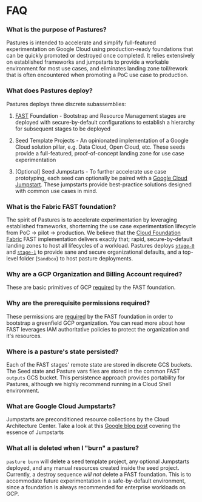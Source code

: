 # FAQ

### What is the purpose of Pastures?

Pastures is intended to accelerate and simplify full-featured experimentation on Google Cloud using production-ready foundations that can be quickly promoted or destroyed once completed. It relies extensively on established frameworks and jumpstarts to provide a workable environment for most use cases, and eliminates landing zone toil/rework that is often encountered when promoting a PoC use case to production.

### What does Pastures deploy?

Pastures deploys three discrete subassemblies:

1. [FAST](https://github.com/GoogleCloudPlatform/cloud-foundation-fabric/blob/v29.0.0/fast/README.md) Foundation - Bootstrap and Resource Management stages are deployed with secure-by-default configurations to establish a hierarchy for subsequent stages to be deployed

2. Seed Template Projects - An opinionated implementation of a Google Cloud solution pillar, e.g. Data Cloud, Open Cloud, etc. These seeds provide a full-featured, proof-of-concept landing zone for use case experimentation

3. [Optional] Seed Jumpstarts - To further accelerate use case prototyping, each seed can optionally be paired with a [Google Cloud Jumpstart](https://cloud.google.com/architecture/all-jss-guides). These jumpstarts provide best-practice solutions designed with common use cases in mind.

### What is the Fabric FAST foundation?

The spirit of Pastures is to accelerate experimentation by leveraging established frameworks, shorterning the use case experimentation lifecycle from PoC -> pilot -> production. We believe that the [Cloud Foundation Fabric](https://github.com/GoogleCloudPlatform/cloud-foundation-fabric) FAST implementation delivers exactly that; rapid, secure-by-default landing zones to host all lifecycles of a workload. Pastures deploys [`stage-0`](https://github.com/GoogleCloudPlatform/cloud-foundation-fabric/blob/v29.0.0/fast/stages/0-bootstrap/README.md) and [`stage-1`](https://github.com/GoogleCloudPlatform/cloud-foundation-fabric/blob/v29.0.0/fast/stages/1-resman/README.md) to provide sane and secure organizational defaults, and a top-level folder (`Sandbox`) to host pasture deployments.

### Why are a GCP Organization and Billing Account required?

These are basic primitives of GCP [required](https://github.com/GoogleCloudPlatform/cloud-foundation-fabric/blob/v29.0.0/fast/stages/1-resman/README.md) by the FAST foundation.

### Why are the prerequisite permissions required?

These permissions are [required](https://github.com/GoogleCloudPlatform/cloud-foundation-fabric/blob/v29.0.0/fast/stages/1-resman/README.md) by the FAST foundation in order to bootstrap a greenfield GCP organization. You can read more about how FAST leverages IAM authoritative policies to protect the organization and it's resources.

### Where is a pasture's state persisted?

Each of the FAST stages' remote state are stored in discrete GCS buckets. The Seed state and Pasture vars files are stored in the common FAST `outputs` GCS bucket. This persistence approach provides portability for Pastures, although we highly recommend running in a Cloud Shell environment.

### What are Google Cloud Jumpstarts?

Jumpstarts are preconditioned resource collections by the Cloud Architecture Center. Take a look at this [Google blog post](https://cloud.google.com/blog/products/application-modernization/introducing-google-cloud-jump-start-solutions) covering the essence of Jumpstarts

### What all is deleted when I "burn" a pasture?

`pasture burn` will delete a seed template project, any optional Jumpstarts deployed, and any manual resources created inside the seed project. Currently, a destroy sequence _will not_ delete a FAST foundation. This is to accommodate future experimentation in a safe-by-default environment, since a foundation is always recommended for enterprise workloads on GCP.
